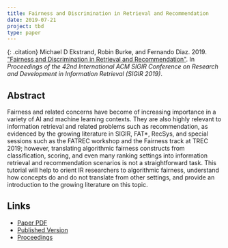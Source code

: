 ```yaml
---
title: Fairness and Discrimination in Retrieval and Recommendation
date: 2019-07-21
project: tbd
type: paper
---
```


{: .citation}
Michael D Ekstrand, Robin Burke, and Fernando Diaz. 2019. ["Fairness and Discrimination in Retrieval and Recommendation"](#). In <cite>Proceedings of the 42nd International ACM SIGIR Conference on Research and Development in Information Retrieval (SIGIR 2019)</cite>.

## Abstract

Fairness and related concerns have become of increasing importance in a variety of AI and machine learning contexts. They are also highly relevant to information retrieval and related problems such as recommendation, as evidenced by the growing literature in SIGIR, FAT*, RecSys, and special sessions such as the FATREC workshop and the Fairness track at TREC 2019; however, translating algorithmic fairness constructs from classification, scoring, and even many ranking settings into information retrieval and recommendation scenarios is not a straightforward task. This tutorial will help to orient IR researchers to algorithmic fairness, understand how concepts do and do not translate from other settings, and provide an introduction to the growing literature on this topic.

## Links

* [Paper PDF](http://delivery.acm.org/10.1145/3340000/3331380/p1403-ekstrand.pdf?ip=132.178.207.20&id=3331380&acc=ACTIVE%20SERVICE&key=A79D83B43E50B5B8%2EA938C0F0E726A157%2E4D4702B0C3E38B35%2E4D4702B0C3E38B35&__acm__=1576898549_9b11b3b27460b52e557f51072d2b857a)
* [Published Version](http://sigir.org/sigir2019/)
* [Proceedings](https://dl.acm.org/citation.cfm?id=3331380)